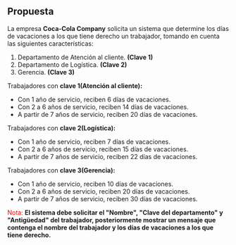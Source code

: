 ## Propuesta
La empresa <b>Coca-Cola Company</b> solicita un sistema que determine los días de vacaciones a los que tiene derecho un trabajador, tomando en cuenta las siguientes características:

1. Departamento de Atención al cliente. <b>(Clave 1)</b>
2. Departamento de Logística. <b>(Clave 2)</b>
3. Gerencia. <b>(Clave 3)</b>


Trabajadores con <b>clave 1(Atención al cliente):</b>

* Con 1 año de servicio, reciben 6 días de vacaciones.
* Con 2 a 6 años de servicio, reciben 14 días de vacaciones.
* A partir de 7 años de servicio, reciben 20 días de vacaciones.

Trabajadores con <b>clave 2(Logística):</b>

* Con 1 año de servicio, reciben 7 días de vacaciones.
* Con 2 a 6 años de servicio, reciben 15 días de vacaciones.
* A partir de 7 años de servicio, reciben 22 días de vacaciones.

Trabajadores con <b>clave 3(Gerencia):</b>

* Con 1 año de servicio, reciben 10 días de vacaciones.
* Con 2 a 6 años de servicio, reciben 20 días de vacaciones.
* A partir de 7 años de servicio, reciben 30 días de vacaciones.

<span style="color:red">Nota:</span> <b>El sistema debe solicitar el "Nombre", "Clave del departamento" y "Antigüedad" del trabajador, posteriormente mostrar un mensaje que contenga el nombre del trabajador y los días de vacaciones a los que tiene derecho.</b> 
